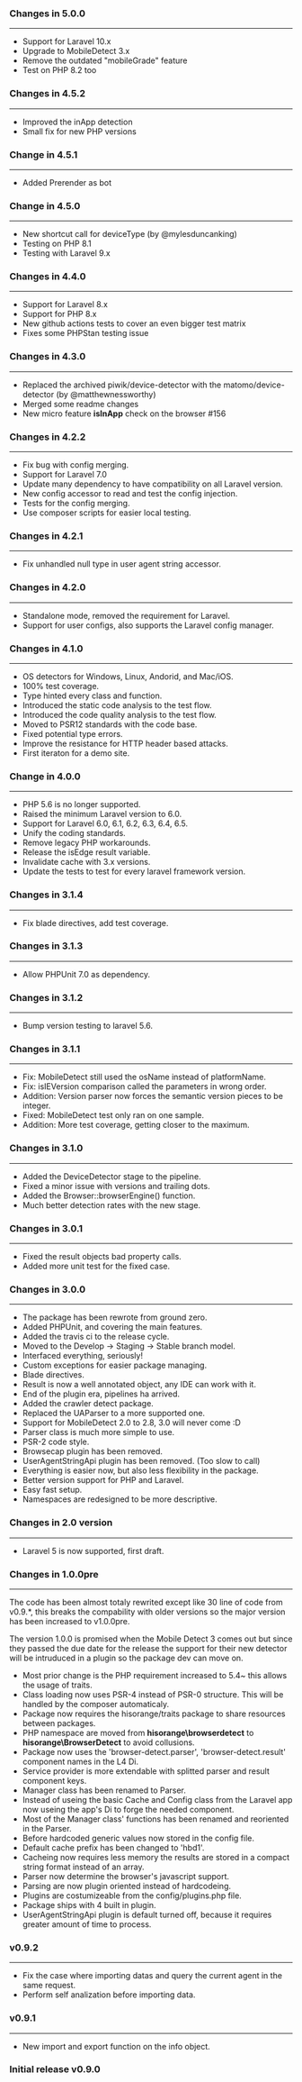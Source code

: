 ### Changes in 5.0.0

---

- Support for Laravel 10.x
- Upgrade to MobileDetect 3.x
- Remove the outdated "mobileGrade" feature
- Test on PHP 8.2 too

### Changes in 4.5.2

---

- Improved the inApp detection
- Small fix for new PHP versions

### Change in 4.5.1

---

- Added Prerender as bot

### Change in 4.5.0

---

- New shortcut call for deviceType (by @mylesduncanking)
- Testing on PHP 8.1
- Testing with Laravel 9.x

### Changes in 4.4.0

---

- Support for Laravel 8.x
- Support for PHP 8.x
- New github actions tests to cover an even bigger test matrix
- Fixes some PHPStan testing issue

### Changes in 4.3.0

---

- Replaced the archived piwik/device-detector with the matomo/device-detector (by @matthewnessworthy)
- Merged some readme changes
- New micro feature **isInApp** check on the browser #156

### Changes in 4.2.2

---

- Fix bug with config merging.
- Support for Laravel 7.0
- Update many dependency to have compatibility on all Laravel version.
- New config accessor to read and test the config injection.
- Tests for the config merging.
- Use composer scripts for easier local testing.

### Changes in 4.2.1

---

- Fix unhandled null type in user agent string accessor.

### Changes in 4.2.0

---

- Standalone mode, removed the requirement for Laravel.
- Support for user configs, also supports the Laravel config manager.

### Changes in 4.1.0

---

- OS detectors for Windows, Linux, Andorid, and Mac/iOS.
- 100% test coverage.
- Type hinted every class and function.
- Introduced the static code analysis to the test flow.
- Introduced the code quality analysis to the test flow.
- Moved to PSR12 standards with the code base.
- Fixed potential type errors.
- Improve the resistance for HTTP header based attacks.
- First iteraton for a demo site.

### Change in 4.0.0

---

- PHP 5.6 is no longer supported.
- Raised the minimum Laravel version to 6.0.
- Support for Laravel 6.0, 6.1, 6.2, 6.3, 6.4, 6.5.
- Unify the coding standards.
- Remove legacy PHP workarounds.
- Release the isEdge result variable.
- Invalidate cache with 3.x versions.
- Update the tests to test for every laravel framework version.

### Changes in 3.1.4

---

- Fix blade directives, add test coverage.

### Changes in 3.1.3

---

- Allow PHPUnit 7.0 as dependency.

### Changes in 3.1.2

---

- Bump version testing to laravel 5.6.

### Changes in 3.1.1

---

- Fix: MobileDetect still used the osName instead of platformName.
- Fix: isIEVersion comparison called the parameters in wrong order.
- Addition: Version parser now forces the semantic version pieces to be integer.
- Fixed: MobileDetect test only ran on one sample.
- Addition: More test coverage, getting closer to the maximum.

### Changes in 3.1.0

---

- Added the DeviceDetector stage to the pipeline.
- Fixed a minor issue with versions and trailing dots.
- Added the Browser::browserEngine() function.
- Much better detection rates with the new stage.

### Changes in 3.0.1

---

- Fixed the result objects bad property calls.
- Added more unit test for the fixed case.

### Changes in 3.0.0

---

- The package has been rewrote from ground zero.
- Added PHPUnit, and covering the main features.
- Added the travis ci to the release cycle.
- Moved to the Develop -> Staging -> Stable branch model.
- Interfaced everything, seriously!
- Custom exceptions for easier package managing.
- Blade directives.
- Result is now a well annotated object, any IDE can work with it.
- End of the plugin era, pipelines ha arrived.
- Added the crawler detect package.
- Replaced the UAParser to a more supported one.
- Support for MobileDetect 2.0 to 2.8, 3.0 will never come :D
- Parser class is much more simple to use.
- PSR-2 code style.
- Browsecap plugin has been removed.
- UserAgentStringApi plugin has been removed. (Too slow to call)
- Everything is easier now, but also less flexibility in the package.
- Better version support for PHP and Laravel.
- Easy fast setup.
- Namespaces are redesigned to be more descriptive.

### Changes in 2.0 version

---

- Laravel 5 is now supported, first draft.

### Changes in 1.0.0pre

---

The code has been almost totaly rewrited except like 30 line of code from v0.9.\*, this breaks the compability with older versions so the major version has been increased to v1.0.0pre.

The version 1.0.0 is promised when the Mobile Detect 3 comes out but since they passed the due date for the release the support for their new detector will be intruduced in a plugin so the package dev can move on.

- Most prior change is the PHP requirement increased to 5.4~ this allows the usage of traits.
- Class loading now uses PSR-4 instead of PSR-0 structure. This will be handled by the composer automaticaly.
- Package now requires the hisorange/traits package to share resources between packages.
- PHP namespace are moved from **hisorange\browserdetect** to **hisorange\BrowserDetect** to avoid collusions.
- Package now uses the 'browser-detect.parser', 'browser-detect.result' component names in the L4 Di.
- Service provider is more extendable with splitted parser and result component keys.
- Manager class has been renamed to Parser.
- Instead of useing the basic Cache and Config class from the Laravel app now useing the app's Di to forge the needed component.
- Most of the Manager class' functions has been renamed and reoriented in the Parser.
- Before hardcoded generic values now stored in the config file.
- Default cache prefix has been changed to 'hbd1'.
- Cacheing now requires less memory the results are stored in a compact string format instead of an array.
- Parser now determine the browser's javascript support.
- Parsing are now plugin oriented instead of hardcodeing.
- Plugins are costumizeable from the config/plugins.php file.
- Package ships with 4 built in plugin.
- UserAgentStringApi plugin is default turned off, because it requires greater amount of time to process.

### v0.9.2

---

- Fix the case where importing datas and query the current agent in the same request.
- Perform self analization before importing data.

### v0.9.1

---

- New import and export function on the info object.

### Initial release v0.9.0
